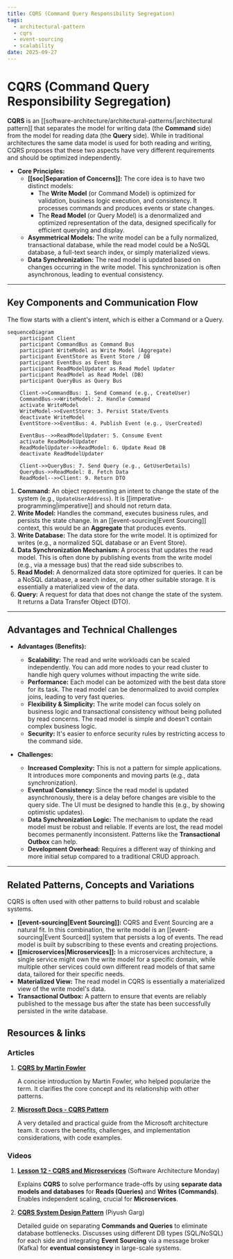 ```yaml
---
title: CQRS (Command Query Responsibility Segregation)
tags:
  - architectural-pattern
  - cqrs
  - event-sourcing
  - scalability
date: 2025-09-27
---
```

# CQRS (Command Query Responsibility Segregation)

**CQRS** is an [[software-architecture/architectural-patterns/|architectural pattern]] that separates the model for writing data (the **Command** side) from the model for reading data (the **Query** side). While in traditional architectures the same data model is used for both reading and writing, CQRS proposes that these two aspects have very different requirements and should be optimized independently.

* **Core Principles:**
    * **[[soc|Separation of Concerns]]:** The core idea is to have two distinct models:
        * The **Write Model** (or Command Model) is optimized for validation, business logic execution, and consistency. It processes commands and produces events or state changes.
        * The **Read Model** (or Query Model) is a denormalized and optimized representation of the data, designed specifically for efficient querying and display.
    * **Asymmetrical Models:** The write model can be a fully normalized, transactional database, while the read model could be a NoSQL database, a full-text search index, or simply materialized views.
    * **Data Synchronization:** The read model is updated based on changes occurring in the write model. This synchronization is often asynchronous, leading to eventual consistency.

---

## Key Components and Communication Flow

The flow starts with a client's intent, which is either a Command or a Query.

```mermaid
sequenceDiagram
    participant Client
    participant CommandBus as Command Bus
    participant WriteModel as Write Model (Aggregate)
    participant EventStore as Event Store / DB
    participant EventBus as Event Bus
    participant ReadModelUpdater as Read Model Updater
    participant ReadModel as Read Model (DB)
    participant QueryBus as Query Bus

    Client->>CommandBus: 1. Send Command (e.g., CreateUser)
    CommandBus->>WriteModel: 2. Handle Command
    activate WriteModel
    WriteModel->>EventStore: 3. Persist State/Events
    deactivate WriteModel
    EventStore->>EventBus: 4. Publish Event (e.g., UserCreated)
    
    EventBus-->>ReadModelUpdater: 5. Consume Event
    activate ReadModelUpdater
    ReadModelUpdater->>ReadModel: 6. Update Read DB
    deactivate ReadModelUpdater

    Client->>QueryBus: 7. Send Query (e.g., GetUserDetails)
    QueryBus->>ReadModel: 8. Fetch Data
    ReadModel-->>Client: 9. Return DTO
```

1.  **Command:** An object representing an intent to change the state of the system (e.g., `UpdateUserAddress`). It is [[imperative-programming|imperative]] and should not return data.
2.  **Write Model:** Handles the command, executes business rules, and persists the state change. In an [[event-sourcing|Event Sourcing]] context, this would be an **Aggregate** that produces events.
3.  **Write Database:** The data store for the write model. It is optimized for writes (e.g., a normalized SQL database or an Event Store).
4.  **Data Synchronization Mechanism:** A process that updates the read model. This is often done by publishing events from the write model (e.g., via a message bus) that the read side subscribes to.
5.  **Read Model:** A denormalized data store optimized for queries. It can be a NoSQL database, a search index, or any other suitable storage. It is essentially a materialized view of the data.
6.  **Query:** A request for data that does not change the state of the system. It returns a Data Transfer Object (DTO).

---

## Advantages and Technical Challenges

* **Advantages (Benefits):**
    * **Scalability:** The read and write workloads can be scaled independently. You can add more nodes to your read cluster to handle high query volumes without impacting the write side.
    * **Performance:** Each model can be aotomized with the best data store for its task. The read model can be denormalized to avoid complex joins, leading to very fast queries.
    * **Flexibility & Simplicity:** The write model can focus solely on business logic and transactional consistency without being polluted by read concerns. The read model is simple and doesn't contain complex business logic.
    * **Security:** It's easier to enforce security rules by restricting access to the command side.

* **Challenges:**
    * **Increased Complexity:** This is not a pattern for simple applications. It introduces more components and moving parts (e.g., data synchronization).
    * **Eventual Consistency:** Since the read model is updated asynchronously, there is a delay before changes are visible to the query side. The UI must be designed to handle this (e.g., by showing optimistic updates).
    * **Data Synchronization Logic:** The mechanism to update the read model must be robust and reliable. If events are lost, the read model becomes permanently inconsistent. Patterns like the **Transactional Outbox** can help.
    * **Development Overhead:** Requires a different way of thinking and more initial setup compared to a traditional CRUD approach.

---

## Related Patterns, Concepts and Variations

CQRS is often used with other patterns to build robust and scalable systems.

*   **[[event-sourcing|Event Sourcing]]:** CQRS and Event Sourcing are a natural fit. In this combination, the write model is an [[event-sourcing|Event Sourced]] system that persists a log of events. The read model is built by subscribing to these events and creating projections.
*   **[[microservices|Microservices]]:** In a microservices architecture, a single service might own the write model for a specific domain, while multiple other services could own different read models of that same data, tailored for their specific needs.
*   **Materialized View:** The read model in CQRS is essentially a materialized view of the write model's data.
*   **Transactional Outbox:** A pattern to ensure that events are reliably published to the message bus after the state has been successfully persisted in the write database.

## **Resources & links**

### **Articles**

1.  **[CQRS by Martin Fowler](https://martinfowler.com/bliki/CQRS.html)**

    A concise introduction by Martin Fowler, who helped popularize the term. It clarifies the core concept and its relationship with other patterns.

2.  **[Microsoft Docs - CQRS Pattern](https://docs.microsoft.com/en-us/azure/architecture/patterns/cqrs)**

    A very detailed and practical guide from the Microsoft architecture team. It covers the benefits, challenges, and implementation considerations, with code examples.

### **Videos**

1. **[Lesson 12 - CQRS and Microservices](http://www.youtube.com/watch?v=pUGvXUBfvEE)** (Software Architecture Monday)

    Explains **CQRS** to solve performance trade-offs by using **separate data models and databases** for **Reads (Queries)** and **Writes (Commands)**. Enables independent scaling, crucial for **Microservices**.

2. **[CQRS System Design Pattern](http://www.youtube.com/watch?v=vNplj9LwQSw)** (Piyush Garg)

    Detailed guide on separating **Commands and Queries** to eliminate database bottlenecks. Discusses using different DB types (SQL/NoSQL) for each side and integrating **Event Sourcing** via a message broker (Kafka) for **eventual consistency** in large-scale systems.